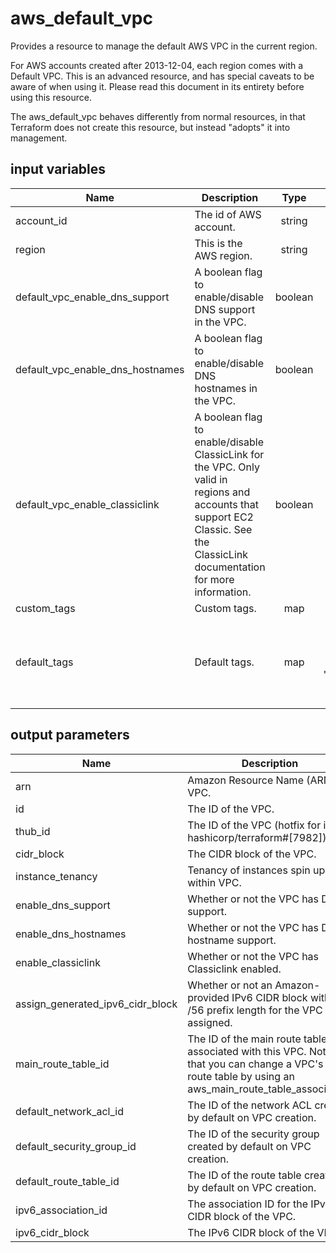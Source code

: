 # aws_default_vpc

Provides a resource to manage the default AWS VPC in the current region.

For AWS accounts created after 2013-12-04, each region comes with a Default VPC. This is an advanced resource, and has special caveats to be aware of when using it. Please read this document in its entirety before using this resource.

The aws_default_vpc behaves differently from normal resources, in that Terraform does not create this resource, but instead "adopts" it into management.

## input variables

| Name | Description | Type | Default | Required |
|------|-------------|:----:|:-----:|:-----:|
|account_id|The id of AWS account.|string||Yes|
|region|This is the AWS region.|string|us-east-1|Yes|
|default_vpc_enable_dns_support|A boolean flag to enable/disable DNS support in the VPC.|boolean|false|No|
|default_vpc_enable_dns_hostnames|A boolean flag to enable/disable DNS hostnames in the VPC.|boolean|false|No|
|default_vpc_enable_classiclink|A boolean flag to enable/disable ClassicLink for the VPC. Only valid in regions and accounts that support EC2 Classic. See the ClassicLink documentation for more information.|boolean|false|No|
|custom_tags|Custom tags.|map||No|
|default_tags|Default tags.|map|{"ThubName"= "{{ name }}","ThubCode"= "{{ code }}","ThubEnv"= "default","Description" = "Managed by TerraHub"}|No|

## output parameters

| Name | Description | Type |
|------|-------------|:----:|
|arn|Amazon Resource Name (ARN) of VPC.|string|
|id|The ID of the VPC.|string|
|thub_id|The ID of the VPC (hotfix for issue hashicorp/terraform#[7982]).|string|
|cidr_block|The CIDR block of the VPC.|string|
|instance_tenancy|Tenancy of instances spin up within VPC.|string|
|enable_dns_support|Whether or not the VPC has DNS support.|string|
|enable_dns_hostnames|Whether or not the VPC has DNS hostname support.|string|
|enable_classiclink|Whether or not the VPC has Classiclink enabled.|string|
|assign_generated_ipv6_cidr_block|Whether or not an Amazon-provided IPv6 CIDR block with a /56 prefix length for the VPC was assigned.|string|
|main_route_table_id|The ID of the main route table associated with this VPC. Note that you can change a VPC's main route table by using an aws_main_route_table_association.|string|
|default_network_acl_id|The ID of the network ACL created by default on VPC creation.|string|
|default_security_group_id|The ID of the security group created by default on VPC creation.|string|
|default_route_table_id|The ID of the route table created by default on VPC creation.|string|
|ipv6_association_id|The association ID for the IPv6 CIDR block of the VPC.|string|
|ipv6_cidr_block|The IPv6 CIDR block of the VPC.|string|
